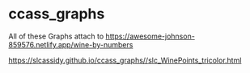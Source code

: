 # ccass_graphs
All of these Graphs attach to https://awesome-johnson-859576.netlify.app/wine-by-numbers

https://slcassidy.github.io/ccass_graphs//slc_WinePoints_tricolor.html
